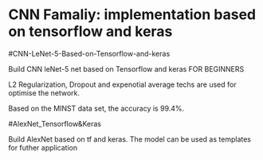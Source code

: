 # CNN Famaliy: implementation based on tensorflow and keras


#CNN-LeNet-5-Based-on-Tensorflow-and-keras

Build CNN leNet-5 net based on Tensorflow and keras FOR BEGINNERS

L2 Regularization, Dropout and expenotial average techs are used for optimise the network.

Based on the MINST data set, the accuracy is 99.4%.


#AlexNet_Tensorflow&Keras

Build AlexNet based on tf and keras.
The model can be used as templates for futher application


